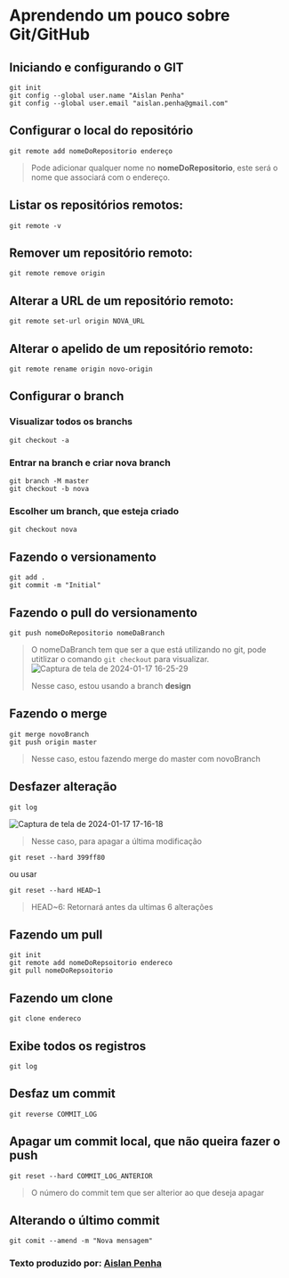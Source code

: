 # Aprendendo um pouco sobre Git/GitHub
## Iniciando e configurando o GIT
```
git init
git config --global user.name "Aislan Penha"
git config --global user.email "aislan.penha@gmail.com"

```
## Configurar o local do repositório
```
git remote add nomeDoRepositorio endereço

```
>Pode adicionar qualquer nome no **nomeDoRepositorio**, este será o nome que associará com o endereço.

## Listar os repositórios remotos:
```
git remote -v

```
## Remover um repositório remoto:
```
git remote remove origin

```
## Alterar a URL de um repositório remoto:
```
git remote set-url origin NOVA_URL

```
## Alterar o apelido de um repositório remoto:
```
git remote rename origin novo-origin

```
## Configurar o branch
### Visualizar todos os branchs
```
git checkout -a
```
### Entrar na branch e criar nova branch
```
git branch -M master
git checkout -b nova
```
### Escolher um branch, que esteja criado
```
git checkout nova
```
## Fazendo o versionamento
```
git add .
git commit -m "Initial"
```
## Fazendo o pull do versionamento
```
git push nomeDoRepositorio nomeDaBranch
```
>O nomeDaBranch tem que ser a que está utilizando no git, pode utitlizar o comando `git checkout` para visualizar.
![Captura de tela de 2024-01-17 16-25-29](https://github.com/AislanPenha/github/assets/130594608/96c7704a-539c-4c36-9927-bb6374b82908)
>
>Nesse caso, estou usando a branch **design**
## Fazendo o merge
```
git merge novoBranch
git push origin master
```
>Nesse caso, estou fazendo merge do master com novoBranch
## Desfazer alteração
```
git log
```
![Captura de tela de 2024-01-17 17-16-18](https://github.com/AislanPenha/github/assets/130594608/9eb798a6-de50-4225-a11d-dee7b0dc6d4e)
>
>Nesse caso, para apagar a última modificação
```
git reset --hard 399ff80
```
ou usar
```
git reset --hard HEAD~1
```
> HEAD~6: Retornará antes da ultimas 6 alterações
## Fazendo um pull
```
git init
git remote add nomeDoRepsoitorio endereco
git pull nomeDoRepsoitorio
```
## Fazendo um clone
```
git clone endereco
```
## Exibe todos os registros
```
git log
```
## Desfaz um commit 
```
git reverse COMMIT_LOG
```
## Apagar um commit local, que não queira fazer o push
```
git reset --hard COMMIT_LOG_ANTERIOR
```
> O número do commit tem que ser alterior ao que deseja apagar
## Alterando o último commit
```
git comit --amend -m "Nova mensagem"
```
### Texto produzido por: [Aislan Penha](https://github.com/AislanPenha)

